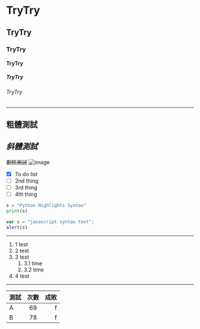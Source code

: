 # TryTry
## TryTry
### TryTry
#### TryTry
##### TryTry
###### TryTry
---
**粗體測試**
---
*斜體測試*
---
~~劃除測試~~
![image](https://github.com/AnxWei/TryTry/assets/145324253/584024ac-0707-497d-beb9-c0a6d2a6d11f)


- [x] To do list
- [ ] 2nd thing
- [ ] 3rd thing
- [ ] 4th thing

```python
s = "Python Highlights Syntax"
print(s)
```

```js
var s = "javascript syntax text";
alert(s)
```
---
1. 1 test
2. 2 test
3. 3 test
    1. 3.1 time
    2. 3.2 time
4. 4 test
---
| 測試      | 次數 | 成敗     |
| :---        |    :----:   |          ---: |
| A      | 69       | f   |
| B   | 78        | f      |
